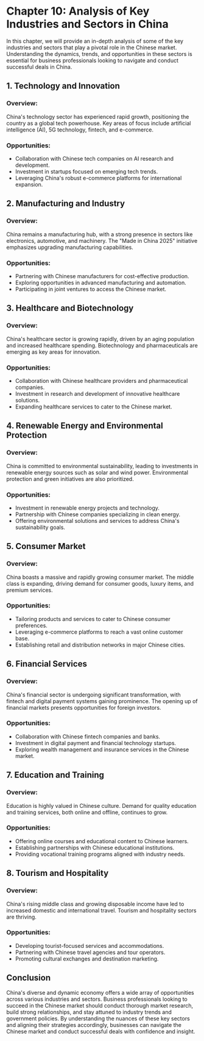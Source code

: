 Chapter 10: Analysis of Key Industries and Sectors in China
===========================================================

In this chapter, we will provide an in-depth analysis of some of the key industries and sectors that play a pivotal role in the Chinese market. Understanding the dynamics, trends, and opportunities in these sectors is essential for business professionals looking to navigate and conduct successful deals in China.

**1. Technology and Innovation**
--------------------------------

### Overview:

China's technology sector has experienced rapid growth, positioning the country as a global tech powerhouse. Key areas of focus include artificial intelligence (AI), 5G technology, fintech, and e-commerce.

### Opportunities:

* Collaboration with Chinese tech companies on AI research and development.
* Investment in startups focused on emerging tech trends.
* Leveraging China's robust e-commerce platforms for international expansion.

**2. Manufacturing and Industry**
---------------------------------

### Overview:

China remains a manufacturing hub, with a strong presence in sectors like electronics, automotive, and machinery. The "Made in China 2025" initiative emphasizes upgrading manufacturing capabilities.

### Opportunities:

* Partnering with Chinese manufacturers for cost-effective production.
* Exploring opportunities in advanced manufacturing and automation.
* Participating in joint ventures to access the Chinese market.

**3. Healthcare and Biotechnology**
-----------------------------------

### Overview:

China's healthcare sector is growing rapidly, driven by an aging population and increased healthcare spending. Biotechnology and pharmaceuticals are emerging as key areas for innovation.

### Opportunities:

* Collaboration with Chinese healthcare providers and pharmaceutical companies.
* Investment in research and development of innovative healthcare solutions.
* Expanding healthcare services to cater to the Chinese market.

**4. Renewable Energy and Environmental Protection**
----------------------------------------------------

### Overview:

China is committed to environmental sustainability, leading to investments in renewable energy sources such as solar and wind power. Environmental protection and green initiatives are also prioritized.

### Opportunities:

* Investment in renewable energy projects and technology.
* Partnership with Chinese companies specializing in clean energy.
* Offering environmental solutions and services to address China's sustainability goals.

**5. Consumer Market**
----------------------

### Overview:

China boasts a massive and rapidly growing consumer market. The middle class is expanding, driving demand for consumer goods, luxury items, and premium services.

### Opportunities:

* Tailoring products and services to cater to Chinese consumer preferences.
* Leveraging e-commerce platforms to reach a vast online customer base.
* Establishing retail and distribution networks in major Chinese cities.

**6. Financial Services**
-------------------------

### Overview:

China's financial sector is undergoing significant transformation, with fintech and digital payment systems gaining prominence. The opening up of financial markets presents opportunities for foreign investors.

### Opportunities:

* Collaboration with Chinese fintech companies and banks.
* Investment in digital payment and financial technology startups.
* Exploring wealth management and insurance services in the Chinese market.

**7. Education and Training**
-----------------------------

### Overview:

Education is highly valued in Chinese culture. Demand for quality education and training services, both online and offline, continues to grow.

### Opportunities:

* Offering online courses and educational content to Chinese learners.
* Establishing partnerships with Chinese educational institutions.
* Providing vocational training programs aligned with industry needs.

**8. Tourism and Hospitality**
------------------------------

### Overview:

China's rising middle class and growing disposable income have led to increased domestic and international travel. Tourism and hospitality sectors are thriving.

### Opportunities:

* Developing tourist-focused services and accommodations.
* Partnering with Chinese travel agencies and tour operators.
* Promoting cultural exchanges and destination marketing.

**Conclusion**
--------------

China's diverse and dynamic economy offers a wide array of opportunities across various industries and sectors. Business professionals looking to succeed in the Chinese market should conduct thorough market research, build strong relationships, and stay attuned to industry trends and government policies. By understanding the nuances of these key sectors and aligning their strategies accordingly, businesses can navigate the Chinese market and conduct successful deals with confidence and insight.
